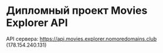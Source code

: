 # Дипломный проект Movies Explorer API


API сервера: https://api.movies.explorer.nomoredomains.club (178.154.240.131)


